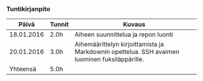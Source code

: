 ### Tuntikirjanpito
Päivä | Tunnit | Kuvaus
--------------- | ----- | ------
18.01.2016 | 2.0h | Aiheen suunnittelua ja repon luonti
20.01.2016 | 3.0h | Aihemäärittelyn kirjoittamista ja Markdownin opettelua. SSH avaimen luominen fuksiläppärille.
Yhteensä | 5.0h |

